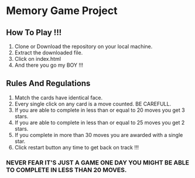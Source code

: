 # Memory Game Project

## How To Play !!! 
1. Clone or Download the repository on your local machine.
2. Extract the downloaded file.
3. Click on index.html 
4. And there you go my BOY !!!

## Rules And Regulations
1. Match the cards have identical face.
2. Every single click on any card is a move counted. BE CAREFULL.
3. If you are able to complete in less than or equal to 20 moves you get 3 stars.
4. If you are able to complete in less than or equal to 25 moves you get 2 stars.
5. If you complete in more than 30 moves you are awarded with a single star.
6. Click restart button any time to get back on track !!!

### NEVER FEAR IT'S JUST A GAME ONE DAY YOU MIGHT BE ABLE TO COMPLETE IN LESS THAN 20 MOVES. 
